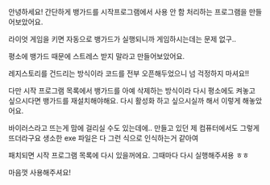 안녕하세요! 간단하게 뱅가드를 시작프로그램에서 사용 안 함 처리하는 프로그램을 만들어보았어요.

라이엇 게임을 키면 자동으로 뱅가드가 실행되니까 게임하시는데는 문제 없구..

평소에 뱅가드 때문에 스트레스 받지 말라고 만들어보았어요.

레지스토리를 건드리는 방식이라 코드를 전부 오픈해두었으니 넘 걱정하지 마셔요!!

다만 시작 프로그램 목록에서 뱅가드를 아예 삭제하는 방식이라 다시 평소에도 켜놓고 싶으시다면 뱅가드를 재설치해야해요. 다시 활성화 하고 싶으시실까 해서 이렇게 해놓았어요.

바이러스라고 뜨는게 맘에 걸리실 수도 있는데에.. 만들고 있던 제 컴퓨터에서도 그렇게 뜨더라구요 생소한 exe 파일은 다 그런 식으로 인식하는거 같아여

패치되면 시작 프로그램 목록에 다시 있을꺼에요. 그때마다 다시 실행해주셔용 ㅎㅎ

마음껏 사용해주셔요!